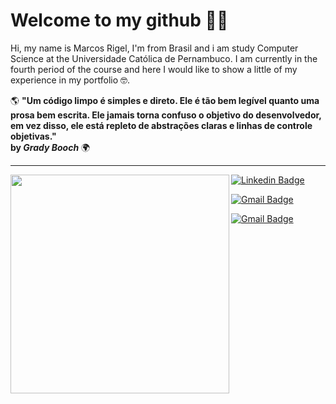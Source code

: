 
# Welcome to my github 👋🏽

Hi, my name is Marcos Rigel, I'm from Brasil and i am study Computer Science at the Universidade Católica de Pernambuco. I am currently in the fourth period of the course and here I would like to show a little of my experience in my portfolio 🤓.

🌎 **"Um código limpo é simples e direto. Ele é tão bem legível quanto uma prosa bem escrita. Ele jamais torna confuso o objetivo do desenvolvedor, em vez disso,
ele está repleto de abstrações claras e linhas de controle objetivas."                                                                                           
by *Grady Booch*** 🌍 

** **
<img align="left" src="https://raw.githubusercontent.com/MicaelliMedeiros/micaellimedeiros/master/image/computer-illustration.png" width="350"/>

[![Linkedin Badge](https://img.shields.io/badge/-Marcos%20Rigel-6633cc?style=flat-square&logo=Linkedin&logoColor=white&link=https://www.linkedin.com/in/marcos-rigel-3515681a7/)](https://www.linkedin.com/in/marcos-rigel-3515681a7/)  

[
![Gmail Badge](https://img.shields.io/badge/-marcosrigel99@gmail.com-6633cc?style=flat-square&logo=Gmail&logoColor=white&link=mailto:diego.schell.f@gmail.com)](mailto:marcosrigel99@gmail.com)

[![Gmail Badge](https://img.shields.io/badge/-marcos.2020109742@unicap.br-6633cc?style=flat-square&logo=Gmail&logoColor=white&link=mailto:diego.schell.f@gmail.com)](mailto:marcos.2020109742@unicap.br)
